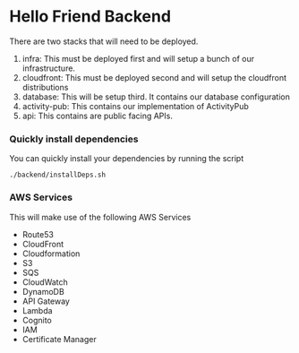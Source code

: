 # Hello Friend Backend

There are two stacks that will need to be deployed.

1. infra: This must be deployed first and will setup a bunch of our infrastructure.
2. cloudfront: This must be deployed second and will setup the cloudfront distributions
3. database: This will be setup third. It contains our database configuration
4. activity-pub: This contains our implementation of ActivityPub
5. api: This contains are public facing APIs.

### Quickly install dependencies

You can quickly install your dependencies by running the script

`./backend/installDeps.sh`

### AWS Services

This will make use of the following AWS Services

- Route53
- CloudFront
- Cloudformation
- S3
- SQS
- CloudWatch
- DynamoDB
- API Gateway
- Lambda
- Cognito
- IAM
- Certificate Manager
